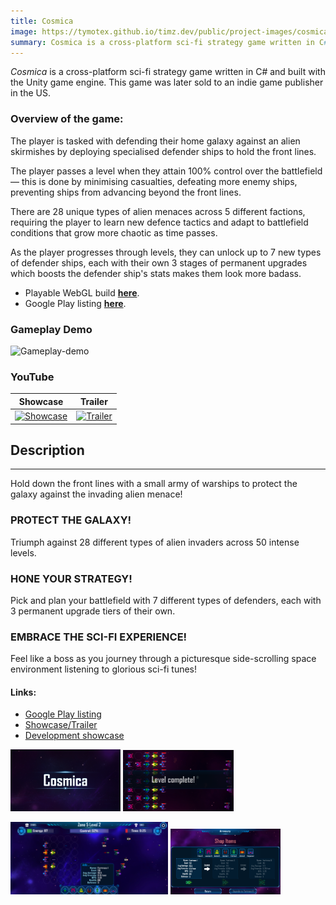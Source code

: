 ```yaml
---
title: Cosmica
image: https://tymotex.github.io/timz.dev/public/project-images/cosmica-title.png
summary: Cosmica is a cross-platform sci-fi strategy game written in C# and built with the Unity game engine.
---
```


_Cosmica_ is a cross-platform sci-fi strategy game written in C# and built with the Unity game engine. This game was later sold to an indie game publisher in the US.

### Overview of the game:

The player is tasked with defending their home galaxy against an alien skirmishes by deploying
specialised defender ships to hold the front lines.

The player passes a level when they attain 100% control over the battlefield — this is done by
minimising casualties, defeating more enemy ships, preventing ships from advancing beyond the front
lines.

There are 28 unique types of alien menaces across 5 different factions, requiring the player to
learn new defence tactics and adapt to battlefield conditions that grow more chaotic as time passes.

As the player progresses through levels, they can unlock up to 7 new types of defender ships, each with
their own 3 stages of permanent upgrades which boosts the defender ship's stats makes them look more
badass.

-   Playable WebGL build **[here](https://tymotex.github.io/Cosmica/)**.
-   Google Play listing **[here](https://play.google.com/store/apps/details?id=com.Cosmica.Cosmica)**.

### Gameplay Demo

![Gameplay-demo](https://github.com/Tymotex/Cosmica/blob/master/PublicImages/gameplay-demo.gif?raw=true)

### YouTube

|                                                 Showcase                                                 |                                                 Trailer                                                 |
| :------------------------------------------------------------------------------------------------------: | :-----------------------------------------------------------------------------------------------------: |
| [![Showcase](https://img.youtube.com/vi/ganf7AlCvV0/0.jpg)](https://www.youtube.com/watch?v=ganf7AlCvV0) | [![Trailer](https://img.youtube.com/vi/D7K1GOqns1w/0.jpg)](https://www.youtube.com/watch?v=D7K1GOqns1w) |

## Description

<hr>
Hold down the front lines with a small army of warships to protect the galaxy against the invading alien menace!

### PROTECT THE GALAXY!

Triumph against 28 different types of alien invaders across 50 intense levels.

### HONE YOUR STRATEGY!

Pick and plan your battlefield with 7 different types of defenders, each with 3 permanent upgrade tiers of their own.

### EMBRACE THE SCI-FI EXPERIENCE!

Feel like a boss as you journey through a picturesque side-scrolling space environment listening to glorious sci-fi tunes!

#### Links:

-   <a href="https://play.google.com/store/apps/details?id=com.Cosmica.Cosmica">Google Play listing</a>
-   <a href="https://www.youtube.com/watch?v=D7K1GOqns1w">Showcase/Trailer</a>
-   <a href="https://www.youtube.com/watch?v=ganf7AlCvV0">Development showcase</a>

<p float="left">
  <img src="https://github.com/Tymotex/Cosmica/blob/master/PublicImages/Thumbnail.PNG?raw=true" width="35%" />
  <img src="https://github.com/Tymotex/Cosmica/blob/master/PublicImages/Triumph.png?raw=true" width="35%" /> 
</p>
<p float="left">
  <img src="https://github.com/Tymotex/Cosmica/blob/master/PublicImages/Screenshot_2020-02-22-21-19-47-41_fda667b7fd960e9419fea7f2286c2314.png?raw=true" width="50%" />
  <img src="https://github.com/Tymotex/Cosmica/blob/master/PublicImages/Shop_1.png?raw=true" width="35%" />
</p>
